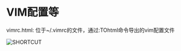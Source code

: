 VIM配置等
=========

vimrc.html: 位于~/.vimrc的文件，通过:TOhtml命令导出的vim配置文件


![SHORTCUT](https://raw.github.com/phoenixg/backup/master/files/vim/vim-shortcut.png "SHORTCUT")

